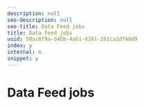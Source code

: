 ```yaml
---
description: null
seo-description: null
seo-title: Data Feed jobs
title: Data Feed jobs
uuid: 50ac8f9a-d4bb-4a61-8261-2b1ca2df40d9
index: y
internal: n
snippet: y
---
```


# Data Feed jobs

